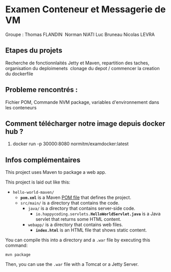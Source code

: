 # Examen Conteneur et Messagerie de VM
Groupe : Thomas FLANDIN 
Norman NIATI
Luc Bruneau
Nicolas LEVRA 

## Etapes du projets
Recherche de fonctionnlaités Jetty et Maven, repartition des taches, organisation du deploimenets 
clonage du depot / commencer la creation du dockerfile

## Probleme rencontrés :
Fichier POM, Commande NVM package, variables d'environnement dans les conteneurs

## Comment télécharger notre image depuis docker hub ?
1. docker run -p 30000:8080 normitm/examdocker:latest



## Infos complémentaires
This project uses Maven to package a web app.

This project is laid out like this:

- `hello-world-maven/`
  - **`pom.xml`** is a Maven [POM file](https://maven.apache.org/pom.html) that defines the project.
  - `src/main/` is a directory that contains the code.
    - `java/` is a directory that contains server-side code.
      - `io.happycoding.servlets.`**`HelloWorldServlet.java`** is a Java servlet that returns some HTML content.
    - `webapp/` is a directory that contains web files.
      - **`index.html`** is an HTML file that shows static content.

You can compile this into a directory and a `.war` file by executing this command:

```
mvn package
```

Then, you can use the `.war` file with a Tomcat or a Jetty Server.

